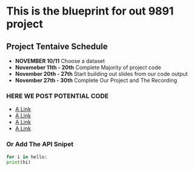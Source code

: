 # This is the blueprint for out 9891 project 




## Project Tentaive Schedule 
- **NOVEMBER 10/11** Choose a dataset
- **Novemeber 11th - 20th** Complete Majority of project code 
- **November 20th - 27th** Start building out slides from our code output 
- **November 27th - 30th** Complete Our Project and The Recording 


### HERE WE POST POTENTIAL CODE 

- [A Link](http://google.com)
- [A Link](http://google.com)
- [A Link](http://google.com)
- [A Link](http://google.com)



### Or Add The API Snipet 

```python 
for i in hello: 
print(hi) 


``` 
